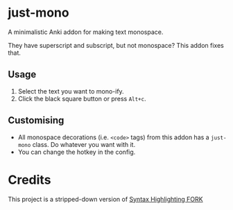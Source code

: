 # just-mono
A minimalistic Anki addon for making text monospace.

They have superscript and subscript, but not monospace? This addon fixes that.

## Usage
1. Select the text you want to mono-ify.
2. Click the black square button or press `Alt+c`.

## Customising
- All monospace decorations (i.e. `<code>` tags) from this addon has a `just-mono` class. Do whatever you want with it.
- You can change the hotkey in the config.

# Credits
This project is a stripped-down version of [Syntax Highlighting FORK](https://github.com/ijgnd/anki__syntax-highlighting)
